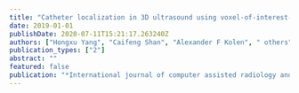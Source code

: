 ```yaml
---
title: "Catheter localization in 3D ultrasound using voxel-of-interest-based ConvNets for cardiac intervention"
date: 2019-01-01
publishDate: 2020-07-11T15:21:17.263240Z
authors: ["Hongxu Yang", "Caifeng Shan", "Alexander F Kolen", " others"]
publication_types: ["2"]
abstract: ""
featured: false
publication: "*International journal of computer assisted radiology and surgery*"
---
```


